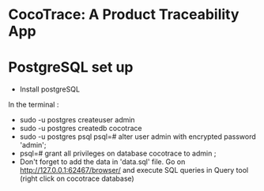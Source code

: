 # CocoTrace: A Product Traceability App


# PostgreSQL set up

- Install postgreSQL 

In the terminal : 
- sudo -u postgres createuser admin
- sudo -u postgres createdb cocotrace
- sudo -u postgres psql
  psql=# alter user admin with encrypted password 'admin';
- psql=# grant all privileges on database cocotrace to admin ;
- Don't forget to add the data in 'data.sql' file. Go on http://127.0.0.1:62467/browser/ and execute SQL queries in Query tool (right click on cocotrace database)
